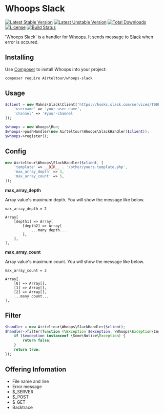 Whoops Slack
===

[![Latest Stable Version](https://poser.pugx.org/oponiti/whoops-slack/v/stable.svg)](https://packagist.org/packages/oponiti/whoops-slack)
[![Latest Unstable Version](https://poser.pugx.org/oponiti/whoops-slack/v/unstable.svg)](https://packagist.org/packages/oponiti/whoops-slack)
[![Total Downloads](https://poser.pugx.org/oponiti/whoops-slack/downloads.svg)](https://packagist.org/packages/oponiti/whoops-slack)
[![License](https://poser.pugx.org/oponiti/whoops-slack/license.svg)](https://packagist.org/packages/oponiti/whoops-slack)
[![Build Status](https://img.shields.io/travis/oponiti/whoops-slack/master.svg)](https://travis-ci.org/oponiti/whoops-slack)

'Whoops Slack' is a handler for [Whoops](https://github.com/filp/whoops). It sends message to [Slack](http://slack.com) when error is occured.

## Installing
Use [Composer](http://getcomposer.org) to install Whoops into your project:

```
composer require Airteltour/whoops-slack
```

## Usage

```php
$client = new Maknz\Slack\Client('https://hooks.slack.com/services/T00000000/B00000000/xxxxxxxxxxxxxxxxxxxxxxxx', [
    'username' => 'your-user-name',
    'channel' => '#your-channel'
]);

$whoops = new Whoops\Run;
$whoops->pushHandler(new Airteltour\Whoops\SlackHandler($client));
$whoops->register();
```

## Config

```php
new Airteltour\Whoops\SlackHandler($client, [
    'template' => __DIR__ . '/other/yours.template.php',
    'max_array_depth' => 3,
    'max_array_count' => 5,
]);
```

**max_array_depth**

Array value's maximum depth. You will show the message like below.

`max_array_depth = 2`

```
Array[
    [depth1] => Array[
        [depth2] => Array[
            ...many depth...
        ],
    ],
],
```

**max_array_count**

Array value's maximum count. You will show the message like below.

`max_array_count = 3`

```
Array[
    [0] => Array[],
    [1] => Array[],
    [2] => Array[],
    ...many count...
],
```

## Filter

```php
$handler = new Airteltour\Whoops\SlackHandler($client);
$handler->filter(function (\Exception $exception, \Whoops\Exception\Inspector $inspector) {
    if ($exception instanceof \Some\Notice\Exception) {
        return false;
    }
    return true;
});
```

## Offering Infomation 

- File name and line
- Error message
- $_SERVER
- $_POST
- $_GET
- Backtrace